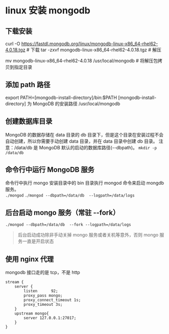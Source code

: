 # linux 安装 mongodb

## 下载安装

curl -O https://fastdl.mongodb.org/linux/mongodb-linux-x86_64-rhel62-4.0.18.tgz # 下载
tar -zxvf mongodb-linux-x86_64-rhel62-4.0.18.tgz # 解压

mv mongodb-linux-x86_64-rhel62-4.0.18 /usr/local/mongodb # 将解压包拷贝到指定目录

## 添加 path 路径

export PATH=[mongodb-install-directory]/bin:$PATH
[mongodb-install-directory] 为 MongoDB 的安装路径 /usr/local/mongodb

## 创建数据库目录

MongoDB 的数据存储在 data 目录的 db 目录下，但是这个目录在安装过程不会自动创建，所以你需要手动创建 data 目录，并在 data 目录中创建 db 目录。
注意：/data/db 是 MongoDB 默认的启动的数据库路径(--dbpath)。
`mkdir -p /data/db`

## 命令行中运行 MongoDB 服务

命令行中执行 mongo 安装目录中的 bin 目录执行 mongod 命令来启动 mongdb 服务。  
`./mongod`
`./mongod --dbpath=/data/db  --logpath=/data/logs`

## 后台启动 mongo 服务（常驻 --fork）

`./mongod --dbpath=/data/db  --fork --logpath=/data/logs`

> 后台启动成功除非手动关掉 mongo 服务或者关机等意外，否则 mongo 服务一直是开启状态

## 使用 nginx 代理

mongodb 接口走的是 tcp，不是 http

```
stream {
    server {
        listen      92;
        proxy_pass mongo;
        proxy_connect_timeout 1s;
        proxy_timeout 3s;
    }
    upstream mongo{
        server 127.0.0.1:27017;
    }
}

```
